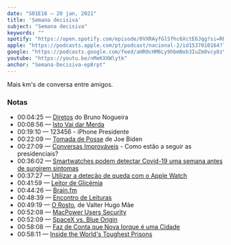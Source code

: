 ```yaml
---
date: "S01E16 — 20 jan, 2021"
title: 'Semana decisiva'
subject: "Semana decisiva"
keywords: ""
spotify: "https://open.spotify.com/episode/0VXRAyfGlSfhc6XctE6Jqg?si=REl5jy_MQu-LrV9dliG57Q"
apple: "https://podcasts.apple.com/pt/podcast/nacional-2/id1537010164?l=en&i=1000506031783"
google: "https://podcasts.google.com/feed/aHR0cHM6Ly9hbmNob3IuZm0vcy8zYzVjOWFjYy9wb2RjYXN0L3Jzcw/episode/MjZjMmRjZTQtZDVmYy00ZGIyLTg1ZDItNDNhZWQ1MGU0ZTE3?sa=X&ved=0CAYQuIEEahcKEwi488ucqMnuAhUAAAAAHQAAAAAQAQ"
youtube: "https://youtu.be/nMeKXXWlytk"
anchor: "Semana-Decisiva-ep8rpt"
---
```


Mais km's de conversa entre amigos.

### Notas

* 00:04:25 — [Diretos](https://www.instagram.com/tv/CKPrgzrjPVY) do Bruno Nogueira
* 00:08:56 — [Isto Vai dar Merda](https://istovaidarmerda.online/)
* 00:19:10 — 123456 - iPhone Presidente
* 00:22:09 — [Tomada de Posse](https://www.youtube.com/watch?v=39vj3oALMDM) de Joe Biden
* 00:27:09 — [Conversas Improváveis](https://www.publico.pt/conversas-improvaveis) - Como estão a seguir as presidenciais?
* 00:36:02 — [Smartwatches podem detectar Covid-19 uma semana antes de surgirem sintomas](https://abertoatedemadrugada.com/2021/01/apple-watch-pode-detectar-covid-19-uma.html)
* 00:37:27 — [Utilizar a deteção de queda com o Apple Watch](https://support.apple.com/pt-pt/HT208944)
* 00:41:59 — [Leitor de Glicémia](https://www.engadget.com/quantum-operation-inc-wearable-glucose-121015450.html)
* 00:44:26 — [Brain.fm](https://brain.fm)
* 00:48:39 — [Encontro de Leituras](https://podcasts.apple.com/pt/podcast/encontro-de-leituras/id1548273090)
* 00:49:19 — [O Rosto](https://www.wook.pt/livro/o-rosto-valter-hugo-mae/9599946), de Valter Hugo Mãe
* 00:52:08 — [MacPower Users Security](https://pca.st/episode/4a03a1b4-46ca-4ae3-bb33-f77b5683ebe7)
* 00:52:09 — [SpaceX vs. Blue Origin](https://art19.com/shows/business-wars/episodes/d51087eb-6150-43f0-b122-271e87e8ddc3)
* 00:58:08 — [Faz de Conta que Nova Iorque é uma Cidade](https://www.netflix.com/title/81078137)
* 00:58:11 — [Inside the World's Toughest Prisons](https://www.netflix.com/title/80116922)